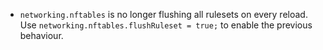 - `networking.nftables` is no longer flushing all rulesets on every reload.
  Use `networking.nftables.flushRuleset = true;` to enable the previous behaviour.
